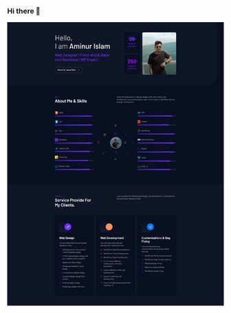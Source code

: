 ### Hi there 👋
<img src="https://github.com/aminurislamarnob/aminurislamarnob/blob/main/rsz_ai-arnob-1.jpg"/>

<!--
**aminurislamarnob/aminurislamarnob** is a ✨ _special_ ✨ repository because its `README.md` (this file) appears on your GitHub profile.

Here are some ideas to get you started:

- 🔭 I’m currently working on ...
- 🌱 I’m currently learning ...
- 👯 I’m looking to collaborate on ...
- 🤔 I’m looking for help with ...
- 💬 Ask me about ...
- 📫 How to reach me: ...
- 😄 Pronouns: ...
- ⚡ Fun fact: ...
-->
